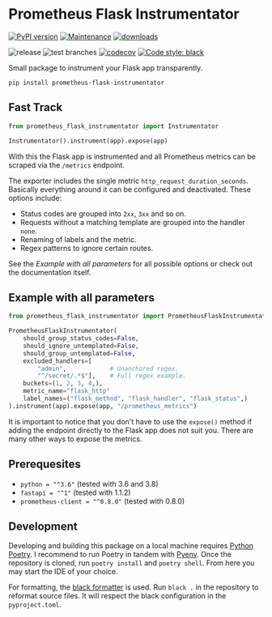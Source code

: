 # Prometheus Flask Instrumentator

[![PyPI version](https://badge.fury.io/py/prometheus-flask-instrumentator.svg)](https://pypi.python.org/pypi/prometheus-flask-instrumentator/)
[![Maintenance](https://img.shields.io/badge/maintained%3F-yes-green.svg)](https://GitHub.com/Naereen/StrapDown.js/graphs/commit-activity)
[![downloads](https://img.shields.io/pypi/dm/prometheus-flask-instrumentator)](https://pypi.org/project/prometheus-flask-instrumentator/)

![release](https://github.com/trallnag/prometheus-flask-instrumentator/workflows/release/badge.svg)
![test branches](https://github.com/trallnag/prometheus-flask-instrumentator/workflows/test%20branches/badge.svg)
[![codecov](https://codecov.io/gh/trallnag/prometheus-flask-instrumentator/branch/master/graph/badge.svg)](https://codecov.io/gh/trallnag/prometheus-flask-instrumentator)
[![Code style: black](https://img.shields.io/badge/code%20style-black-000000.svg)](https://github.com/psf/black)

Small package to instrument your Flask app transparently.

    pip install prometheus-flask-instrumentator

## Fast Track

```python
from prometheus_flask_instrumentator import Instrumentator

Instrumentator().instrument(app).expose(app)
```

With this the Flask app is instrumented and all Prometheus metrics can be 
scraped via the `/metrics` endpoint. 

The exporter includes the single metric `http_request_duration_seconds`. 
Basically everything around it can be configured and deactivated. These 
options include:

* Status codes are grouped into `2xx`, `3xx` and so on.
* Requests without a matching template are grouped into the handler `none`.
* Renaming of labels and the metric.
* Regex patterns to ignore certain routes.

See the *Example with all parameters* for all possible options or check 
out the documentation itself.

## Example with all parameters

```python
from prometheus_flask_instrumentator import PrometheusFlaskInstrumentator

PrometheusFlaskInstrumentator(
    should_group_status_codes=False,
    should_ignore_untemplated=False,
    should_group_untemplated=False,
    excluded_handlers=[
        "admin",            # Unanchored regex.
        "^/secret/.*$"],    # Full regex example.  
    buckets=(1, 2, 3, 4,),
    metric_name="flask_http"
    label_names=("flask_method", "flask_handler", "flask_status",)
).instrument(app).expose(app, "/prometheus_metrics")
```

It is important to notice that you don't have to use the `expose()` method if 
adding the endpoint directly to the Flask app does not suit you. There are many 
other ways to expose the metrics.

## Prerequesites

* `python = "^3.6"` (tested with 3.6 and 3.8)
* `fastapi = "^1"` (tested with 1.1.2)
* `prometheus-client = "^0.8.0"` (tested with 0.8.0)

## Development

Developing and building this package on a local machine requires 
[Python Poetry](https://python-poetry.org/). I recommend to run Poetry in 
tandem with [Pyenv](https://github.com/pyenv/pyenv). Once the repository is 
cloned, run `poetry install` and `poetry shell`. From here you may start the 
IDE of your choice.

For formatting, the [black formatter](https://github.com/psf/black) is used.
Run `black .` in the repository to reformat source files. It will respect
the black configuration in the `pyproject.toml`.
